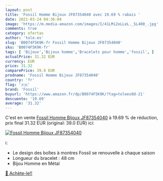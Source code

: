 ```yaml
---
layout: post
title: 'Fossil Homme Bijoux JF87354040 avec 19.69 % rabais '
date: 2021-03-24 04:36:04
image: 'https://m.media-amazon.com/images/I/41LMi2oLLeL._SL400_.jpg'
comments: true
category: ofertas
author: 'tole.es'
slug: 'B0074F5K9K-fr Fossil Homme Bijoux JF87354040'
sku: 'B0074F5K9K-fr'
tags: [ 'Bijoux','Bijoux homme','Bracelets pour homme','fossil', ]
actualPrice: 31.32 EUR
currency: EUR
price: 31.32
comparePrice: 39.0 EUR
prodname: 'Fossil Homme Bijoux JF87354040'
country: 'fr'
flag: '🇫🇷'
brand: 'Fossil'
buyurl: 'https://www.amazon.fr/dp/B0074F5K9K/?tag=tolees0d-21'
descuento: '19.69'
average: '31.32'
---
```


C'est en vente [Fossil Homme Bijoux JF87354040](https://www.amazon.fr/dp/B0074F5K9K/?tag=tolees0d-21)  à  19.69 % de réduction, prix final  31.32 EUR (original: 39.0 EUR) ici:

[![Fossil Homme Bijoux JF87354040](https://m.media-amazon.com/images/I/41LMi2oLLeL._SL400_.jpg)](https://www.amazon.fr/dp/B0074F5K9K/?tag=tolees0d-21)

ℹ️:

- Le design des boîtes à montres Fossil se renouvelle à chaque saison
- Longueur du bracelet : 48 cm
- Bijou Homme en Métal

[🛒 Achète-le!!](https://www.amazon.fr/dp/B0074F5K9K/?tag=tolees0d-21)
